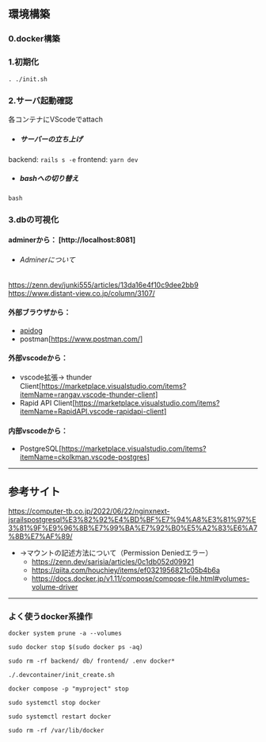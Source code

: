 ## 環境構築
### 0.docker構築

### 1.初期化
`. ./init.sh`

### 2.サーバ起動確認
各コンテナにVScodeでattach 

- ##### サーバーの立ち上げ
backend: `rails s -e`
frontend: `yarn dev`

- ##### bashへの切り替え
`bash`

### 3.dbの可視化
#### adminerから： [http://localhost:8081]
- ###### Adminerについて
https://zenn.dev/junki555/articles/13da16e4f10c9dee2bb9
https://www.distant-view.co.jp/column/3107/

#### 外部ブラウザから：
- [apidog](https://apidog.com/jp/)
- postman[https://www.postman.com/]

#### 外部vscodeから：
- vscode拡張-> thunder Client[https://marketplace.visualstudio.com/items?itemName=rangav.vscode-thunder-client]
- Rapid API Client[https://marketplace.visualstudio.com/items?itemName=RapidAPI.vscode-rapidapi-client]

#### 内部vscodeから：
- PostgreSQL[https://marketplace.visualstudio.com/items?itemName=ckolkman.vscode-postgres]

 <!-- VScodeのPostgreSQL拡張が便利:https://od10z.wordpress.com/2019/12/17/vscode-extensions-for-postgresql/ -->
    


---
## 参考サイト
https://computer-tb.co.jp/2022/06/22/nginxnext-jsrailspostgresql%E3%82%92%E4%BD%BF%E7%94%A8%E3%81%97%E3%81%9F%E9%96%8B%E7%99%BA%E7%92%B0%E5%A2%83%E6%A7%8B%E7%AF%89/

- →マウントの記述方法について（Permission Deniedエラー）
    - https://zenn.dev/sarisia/articles/0c1db052d09921
    - https://qiita.com/houchiey/items/ef0321956821c05b4b6a
    - https://docs.docker.jp/v1.11/compose/compose-file.html#volumes-volume-driver

---

### よく使うdocker系操作
`docker system prune -a --volumes`

`sudo docker stop $(sudo docker ps -aq)`

`sudo rm -rf backend/ db/ frontend/ .env docker*`

`./.devcontainer/init_create.sh`


`docker compose -p "myproject" stop`

`sudo systemctl stop docker`

`sudo systemctl restart docker`

`sudo rm -rf /var/lib/docker`
